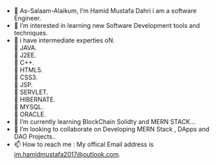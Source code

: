 - 👋 As-Salaam-Alaikum, I’m Hamid Mustafa Dahri i am a software Engineer.
- 👀 I’m interested in learning new Software Development tools and techniques.
- :gem: i have intermediate experties oN.  
:pushpin: JAVA.  
:pushpin: J2EE.   
:pushpin: C++.   
:pushpin: HTML5.   
:pushpin: CSS3.     
:pushpin: JSP.     
:pushpin: SERVLET.   
:pushpin: HIBERNATE.   
:pushpin: MYSQL.     
:pushpin: ORACLE. 
- 🌱 I’m currently learning BlockChain Solidty and MERN STACK...
- 💞️ I’m looking to collaborate on Developing MERN Stack , DApps and DAO Projects..  
- 📫 How to reach me : My offical Email address is im.hamidmustafa2017@outlook.com.

<!---
HamidDahri/HamidDahri is a ✨ special ✨ repository because its `README.md` (this file) appears on your GitHub profile.
You can click the Preview link to take a look at your changes.
--->
